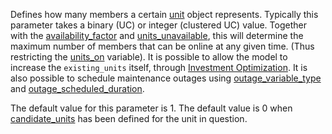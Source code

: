 Defines how many members a certain [unit](@ref) object represents. Typically this parameter takes a binary (UC) or integer (clustered UC) value. Together with the [availability\_factor](@ref) and [units\_unavailable](@ref), this will determine the maximum number of members that can be online at any given time. (Thus restricting the [units\_on](@ref) variable). It is possible to allow the model to increase the `existing_units` itself, through [Investment Optimization](@ref). It is also possible to schedule maintenance outages using [outage\_variable\_type](@ref) and [outage\_scheduled\_duration](@ref).

The default value for this parameter is 1. The default value is 0 when [candidate\_units](@ref) has been defined for the unit in question.
